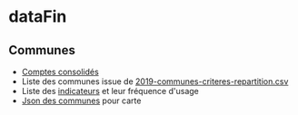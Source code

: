 # dataFin

## Communes

* [Comptes consolidés](https://forum.datafin.fr/t/comptes-consolides-des-communes-2012-2018/453)
* Liste des communes issue de [2019-communes-criteres-repartition.csv](https://www.data.gouv.fr/fr/datasets/criteres-de-repartition-des-dotations-versees-par-letat-aux-collectivites-territoriales/)
* Liste des [indicateurs](https://www.collectivites-locales.gouv.fr/ofgl-cap-sur-indicateurs-utilises-dans-repartition-des-ressources-recensement-2019) et leur fréquence d'usage
* [Json des communes](https://www.data.gouv.fr/fr/datasets/decoupage-administratif-communal-francais-issu-d-openstreetmap/#_) pour carte

